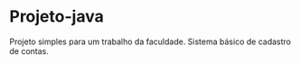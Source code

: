 # Projeto-java
Projeto simples para um trabalho da faculdade.
Sistema básico de cadastro de contas.
